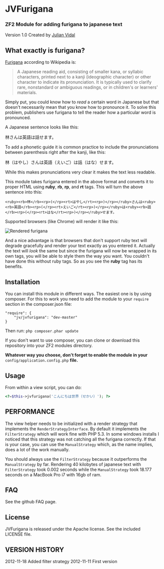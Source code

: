 # JVFurigana
### ZF2 Module for adding furigana to japanese text

Version 1.0 Created by [Julian Vidal](http://julianvidal.com/)

## What exactly is furigana?

[Furigana](http://en.wikipedia.org/wiki/Furigana) according to Wikipedia is:

>A Japanese reading aid, consisting of smaller kana, or syllabic characters, printed next to a kanji (ideographic character) or other character to indicate its pronunciation. It is typically used to clarify rare, nonstandard or ambiguous readings, or in children's or learners' materials.

Simply put, you could know how to *read* a certain word in Japanese but that doesn't necessarily mean that you know how to pronounce it. To solve this problem, publishers use furigana to tell the reader how a particular word is pronounced.

A Japanese sentence looks like this:

林さんは英語は話せます。

To add a phonetic guide it is common practice to include the pronunciations between parenthesis right after the kanji, like this:

林（はやし）さんは英語（えいご）は話（はな）せます。

While this makes pronunciations very clear it makes the text less readable.

This module takes furigana entered in the above format and converts it to proper HTML using **ruby**, **rb**, **rp**, and **rt** tags. This will turn the above sentence into this:

    <ruby><rb>林</rb><rp>(</rp><rt>はやし</rt><rp>)</rp></ruby>さんは<ruby><rb>英語</rb><rp>(</rp><rt>えいご</rt><rp>)</rp></ruby>は<ruby><rb>話</rb><rp>(</rp><rt>はな</rt><rp>)</rp></ruby>せます。

Supported browsers (like Chrome) will render it like this:

![Rendered furigana](https://julianvidal.com/images/furigana.png?1)

And a nice advantage is that browsers that don't support ruby text will degrade gracefully and render your text exactly as you entered it. Actually the text will *look* the same but since the furigana will now be wrapped in its own tags, you will be able to style them the way you want. You couldn't have done this without ruby tags. So as you see the **ruby** tag has its benefits.


## Installation

You can install this module in different ways. The easiest one is by using composer. For this to work you need to add the module to your `require` section in the composer.json file:

    "require": {
        "jv/jvfurigana": "dev-master"
    }

Then run: `php composer.phar update`

If you don't want to use composer, you can clone or download this repository into your ZF2 modules directory. 

**Whatever way you choose, don't forget to enable the module in your** `config/application.config.php` **file.**


## Usage

From within a view script, you can do:

```php
<?=$this->jvfurigana('こんにちは世界（せかい）'); ?>
```

## PERFORMANCE

The view helper needs to be initialized with a render strategy that implements the `RenderStrategyInterface`. By default it implements the `FilterStrategy` which will work fine with PHP 5.3. In some windows installs I noticed that this strategy was not catching all the furigana correctly. If that is your case, you can use the `ManualStrategy` which, as the name implies, does a lot of the work manually.

You should always use the `FilterStrategy` because it outperforms the `ManualStrategy` by far. Rendering 40 kilobytes of japanese text with `FilterStrategy` took 0.002 seconds while the `ManualStrategy` took 18.177 seconds on a MacBook Pro i7 with 16gb of ram.

## FAQ

See the github FAQ page.

## License

JVFurigana is released under the Apache license. See the included LICENSE file.
 
## VERSION HISTORY

2012-11-18 Added filter strategy
2012-11-11 First version
